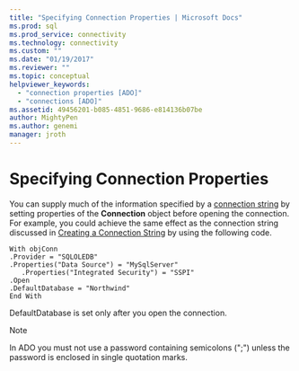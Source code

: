 ```yaml
---
title: "Specifying Connection Properties | Microsoft Docs"
ms.prod: sql
ms.prod_service: connectivity
ms.technology: connectivity
ms.custom: ""
ms.date: "01/19/2017"
ms.reviewer: ""
ms.topic: conceptual
helpviewer_keywords: 
  - "connection properties [ADO]"
  - "connections [ADO]"
ms.assetid: 49456201-b085-4851-9686-e814136b07be
author: MightyPen
ms.author: genemi
manager: jroth
---
```

# Specifying Connection Properties
You can supply much of the information specified by a [connection string](../../../ado/guide/data/creating-a-connection-string.md) by setting properties of the **Connection** object before opening the connection. For example, you could achieve the same effect as the connection string discussed in [Creating a Connection String](../../../ado/guide/data/creating-a-connection-string.md) by using the following code.  
  
```  
With objConn  
.Provider = "SQLOLEDB"  
.Properties("Data Source") = "MySqlServer"  
   .Properties("Integrated Security") = "SSPI"  
.Open  
.DefaultDatabase = "Northwind"  
End With  
```  
  
 DefaultDatabase is set only after you open the connection.  
  
> [!NOTE]
>  In ADO you must not use a password containing semicolons (";") unless the password is enclosed in single quotation marks.
